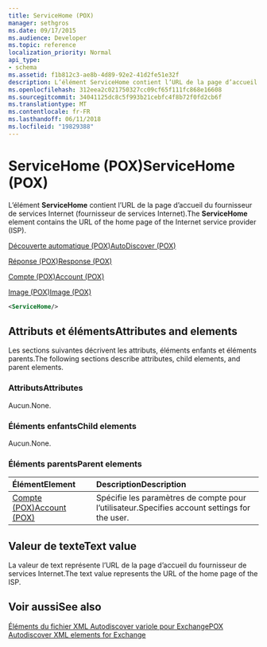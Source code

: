 ```yaml
---
title: ServiceHome (POX)
manager: sethgros
ms.date: 09/17/2015
ms.audience: Developer
ms.topic: reference
localization_priority: Normal
api_type:
- schema
ms.assetid: f1b812c3-ae8b-4d89-92e2-41d2fe51e32f
description: L’élément ServiceHome contient l’URL de la page d’accueil du fournisseur de services Internet (fournisseur de services Internet).
ms.openlocfilehash: 312eea2c021750327cc09cf65f111fc868e16608
ms.sourcegitcommit: 34041125dc8c5f993b21cebfc4f8b72f0fd2cb6f
ms.translationtype: MT
ms.contentlocale: fr-FR
ms.lasthandoff: 06/11/2018
ms.locfileid: "19829388"
---
```

# <a name="servicehome-pox"></a><span data-ttu-id="a9f3c-103">ServiceHome (POX)</span><span class="sxs-lookup"><span data-stu-id="a9f3c-103">ServiceHome (POX)</span></span>

<span data-ttu-id="a9f3c-104">L’élément **ServiceHome** contient l’URL de la page d’accueil du fournisseur de services Internet (fournisseur de services Internet).</span><span class="sxs-lookup"><span data-stu-id="a9f3c-104">The **ServiceHome** element contains the URL of the home page of the Internet service provider (ISP).</span></span> 
  
[<span data-ttu-id="a9f3c-105">Découverte automatique (POX)</span><span class="sxs-lookup"><span data-stu-id="a9f3c-105">AutoDiscover (POX)</span></span>](autodiscover-pox.md)
  
[<span data-ttu-id="a9f3c-106">Réponse (POX)</span><span class="sxs-lookup"><span data-stu-id="a9f3c-106">Response (POX)</span></span>](response-pox.md)
  
[<span data-ttu-id="a9f3c-107">Compte (POX)</span><span class="sxs-lookup"><span data-stu-id="a9f3c-107">Account (POX)</span></span>](account-pox.md)
  
[<span data-ttu-id="a9f3c-108">Image (POX)</span><span class="sxs-lookup"><span data-stu-id="a9f3c-108">Image (POX)</span></span>](image-pox.md)
  
```xml
<ServiceHome/>
```

## <a name="attributes-and-elements"></a><span data-ttu-id="a9f3c-109">Attributs et éléments</span><span class="sxs-lookup"><span data-stu-id="a9f3c-109">Attributes and elements</span></span>

<span data-ttu-id="a9f3c-110">Les sections suivantes décrivent les attributs, éléments enfants et éléments parents.</span><span class="sxs-lookup"><span data-stu-id="a9f3c-110">The following sections describe attributes, child elements, and parent elements.</span></span>
  
### <a name="attributes"></a><span data-ttu-id="a9f3c-111">Attributs</span><span class="sxs-lookup"><span data-stu-id="a9f3c-111">Attributes</span></span>

<span data-ttu-id="a9f3c-112">Aucun.</span><span class="sxs-lookup"><span data-stu-id="a9f3c-112">None.</span></span>
  
### <a name="child-elements"></a><span data-ttu-id="a9f3c-113">Éléments enfants</span><span class="sxs-lookup"><span data-stu-id="a9f3c-113">Child elements</span></span>

<span data-ttu-id="a9f3c-114">Aucun.</span><span class="sxs-lookup"><span data-stu-id="a9f3c-114">None.</span></span>
  
### <a name="parent-elements"></a><span data-ttu-id="a9f3c-115">Éléments parents</span><span class="sxs-lookup"><span data-stu-id="a9f3c-115">Parent elements</span></span>

|<span data-ttu-id="a9f3c-116">**Élément**</span><span class="sxs-lookup"><span data-stu-id="a9f3c-116">**Element**</span></span>|<span data-ttu-id="a9f3c-117">**Description**</span><span class="sxs-lookup"><span data-stu-id="a9f3c-117">**Description**</span></span>|
|:-----|:-----|
|[<span data-ttu-id="a9f3c-118">Compte (POX)</span><span class="sxs-lookup"><span data-stu-id="a9f3c-118">Account (POX)</span></span>](account-pox.md) <br/> |<span data-ttu-id="a9f3c-119">Spécifie les paramètres de compte pour l’utilisateur.</span><span class="sxs-lookup"><span data-stu-id="a9f3c-119">Specifies account settings for the user.</span></span>  <br/> |
   
## <a name="text-value"></a><span data-ttu-id="a9f3c-120">Valeur de texte</span><span class="sxs-lookup"><span data-stu-id="a9f3c-120">Text value</span></span>

<span data-ttu-id="a9f3c-121">La valeur de text représente l’URL de la page d’accueil du fournisseur de services Internet.</span><span class="sxs-lookup"><span data-stu-id="a9f3c-121">The text value represents the URL of the home page of the ISP.</span></span>
  
## <a name="see-also"></a><span data-ttu-id="a9f3c-122">Voir aussi</span><span class="sxs-lookup"><span data-stu-id="a9f3c-122">See also</span></span>



[<span data-ttu-id="a9f3c-123">Éléments du fichier XML Autodiscover variole pour Exchange</span><span class="sxs-lookup"><span data-stu-id="a9f3c-123">POX Autodiscover XML elements for Exchange</span></span>](pox-autodiscover-xml-elements-for-exchange.md)

